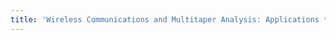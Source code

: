```yaml
---
title: 'Wireless Communications and Multitaper Analysis: Applications to Channel Modelling and Estimation'
---
```

